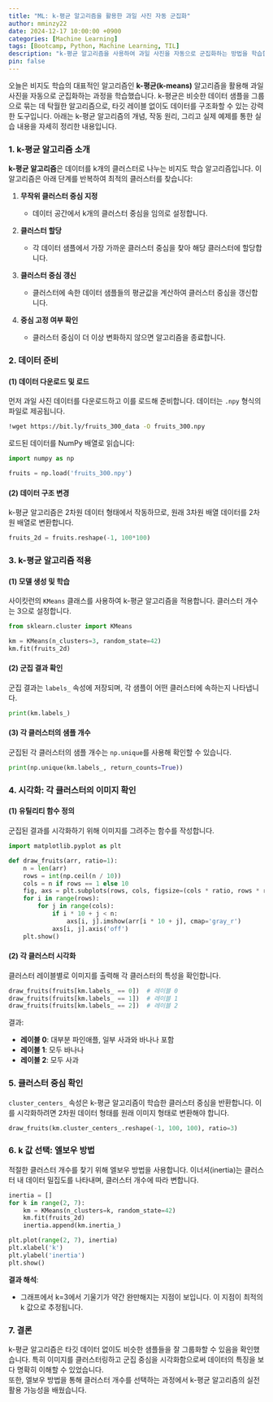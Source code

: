 ```yaml
---
title: "ML: k-평균 알고리즘을 활용한 과일 사진 자동 군집화"
author: mminzy22
date: 2024-12-17 10:00:00 +0900
categories: [Machine Learning]
tags: [Bootcamp, Python, Machine Learning, TIL]
description: "k-평균 알고리즘을 사용하여 과일 사진을 자동으로 군집화하는 방법을 학습합니다."
pin: false
---
```




오늘은 비지도 학습의 대표적인 알고리즘인 **k-평균(k-means)** 알고리즘을 활용해 과일 사진을 자동으로 군집화하는 과정을 학습했습니다. k-평균은 비슷한 데이터 샘플을 그룹으로 묶는 데 탁월한 알고리즘으로, 타깃 레이블 없이도 데이터를 구조화할 수 있는 강력한 도구입니다. 아래는 k-평균 알고리즘의 개념, 작동 원리, 그리고 실제 예제를 통한 실습 내용을 자세히 정리한 내용입니다.


### 1. k-평균 알고리즘 소개

**k-평균 알고리즘**은 데이터를 k개의 클러스터로 나누는 비지도 학습 알고리즘입니다. 이 알고리즘은 아래 단계를 반복하여 최적의 클러스터를 찾습니다:

1. **무작위 클러스터 중심 지정**  
   - 데이터 공간에서 k개의 클러스터 중심을 임의로 설정합니다.

2. **클러스터 할당**  
   - 각 데이터 샘플에서 가장 가까운 클러스터 중심을 찾아 해당 클러스터에 할당합니다.

3. **클러스터 중심 갱신**  
   - 클러스터에 속한 데이터 샘플들의 평균값을 계산하여 클러스터 중심을 갱신합니다.

4. **중심 고정 여부 확인**  
   - 클러스터 중심이 더 이상 변화하지 않으면 알고리즘을 종료합니다.


### 2. 데이터 준비

#### (1) 데이터 다운로드 및 로드
먼저 과일 사진 데이터를 다운로드하고 이를 로드해 준비합니다. 데이터는 `.npy` 형식의 파일로 제공됩니다.

```bash
!wget https://bit.ly/fruits_300_data -O fruits_300.npy
```

로드된 데이터를 NumPy 배열로 읽습니다:

```python
import numpy as np

fruits = np.load('fruits_300.npy')
```

#### (2) 데이터 구조 변경
k-평균 알고리즘은 2차원 데이터 형태에서 작동하므로, 원래 3차원 배열 데이터를 2차원 배열로 변환합니다.

```python
fruits_2d = fruits.reshape(-1, 100*100)
```


### 3. k-평균 알고리즘 적용

#### (1) 모델 생성 및 학습
사이킷런의 `KMeans` 클래스를 사용하여 k-평균 알고리즘을 적용합니다. 클러스터 개수는 3으로 설정합니다.

```python
from sklearn.cluster import KMeans

km = KMeans(n_clusters=3, random_state=42)
km.fit(fruits_2d)
```

#### (2) 군집 결과 확인
군집 결과는 `labels_` 속성에 저장되며, 각 샘플이 어떤 클러스터에 속하는지 나타냅니다.

```python
print(km.labels_)
```

#### (3) 각 클러스터의 샘플 개수
군집된 각 클러스터의 샘플 개수는 `np.unique`를 사용해 확인할 수 있습니다.

```python
print(np.unique(km.labels_, return_counts=True))
```


### 4. 시각화: 각 클러스터의 이미지 확인

#### (1) 유틸리티 함수 정의
군집된 결과를 시각화하기 위해 이미지를 그려주는 함수를 작성합니다.

```python
import matplotlib.pyplot as plt

def draw_fruits(arr, ratio=1):
    n = len(arr)
    rows = int(np.ceil(n / 10))
    cols = n if rows == 1 else 10
    fig, axs = plt.subplots(rows, cols, figsize=(cols * ratio, rows * ratio), squeeze=False)
    for i in range(rows):
        for j in range(cols):
            if i * 10 + j < n:
                axs[i, j].imshow(arr[i * 10 + j], cmap='gray_r')
            axs[i, j].axis('off')
    plt.show()
```

#### (2) 각 클러스터 시각화
클러스터 레이블별로 이미지를 출력해 각 클러스터의 특성을 확인합니다.

```python
draw_fruits(fruits[km.labels_ == 0])  # 레이블 0
draw_fruits(fruits[km.labels_ == 1])  # 레이블 1
draw_fruits(fruits[km.labels_ == 2])  # 레이블 2
```

결과:
- **레이블 0**: 대부분 파인애플, 일부 사과와 바나나 포함  
- **레이블 1**: 모두 바나나  
- **레이블 2**: 모두 사과  


### 5. 클러스터 중심 확인

`cluster_centers_` 속성은 k-평균 알고리즘이 학습한 클러스터 중심을 반환합니다. 이를 시각화하려면 2차원 데이터 형태를 원래 이미지 형태로 변환해야 합니다.

```python
draw_fruits(km.cluster_centers_.reshape(-1, 100, 100), ratio=3)
```


### 6. k 값 선택: 엘보우 방법

적절한 클러스터 개수를 찾기 위해 엘보우 방법을 사용합니다. 이너셔(inertia)는 클러스터 내 데이터 밀집도를 나타내며, 클러스터 개수에 따라 변합니다.

```python
inertia = []
for k in range(2, 7):
    km = KMeans(n_clusters=k, random_state=42)
    km.fit(fruits_2d)
    inertia.append(km.inertia_)

plt.plot(range(2, 7), inertia)
plt.xlabel('k')
plt.ylabel('inertia')
plt.show()
```

**결과 해석**:  
- 그래프에서 k=3에서 기울기가 약간 완만해지는 지점이 보입니다. 이 지점이 최적의 k 값으로 추정됩니다.


### 7. 결론

k-평균 알고리즘은 타깃 데이터 없이도 비슷한 샘플들을 잘 그룹화할 수 있음을 확인했습니다. 특히 이미지를 클러스터링하고 군집 중심을 시각화함으로써 데이터의 특징을 보다 명확히 이해할 수 있었습니다.  
또한, 엘보우 방법을 통해 클러스터 개수를 선택하는 과정에서 k-평균 알고리즘의 실전 활용 가능성을 배웠습니다.

